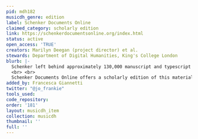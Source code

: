 ```yaml
---
pid: mdh182
musicdh_genre: edition
label: Schenker Documents Online
claimed_category: scholarly edition
link: https://schenkerdocumentsonline.org/index.html
status: active
open_access: 'TRUE'
creators: Marilyn Deegan (project director) et al.
stewards: Department of Digital Humanities, King's College London
blurb: |-
  Schenker left behind approximately 130,000 manuscript and typescript leaves comprising unpublished works, preparatory materials, and personal documents, preserved in two dedicated archives, numerous libraries, and private possession. The archived papers of several other scholars, among them Guido Adler, Oswald Jonas, Moriz Violin, and Arnold Schoenberg, also preserve correspondence and other documents relating to Schenker and his circle.
  <br> <br>
  Schenker Documents Online offers a scholarly edition of this material based not on facsimiles but on near-diplomatic transcriptions of the original texts, together with English translations, explanatory footnotes, summaries, and contextual material relating the texts to Schenker's personal development and that of his correspondents.
added_by: Francesca Giannetti
twitter: "@jo_frankie"
tools_used: 
code_repository: 
order: '181'
layout: musicdh_item
collection: musicdh
thumbnail: ''
full: ''
---
```

